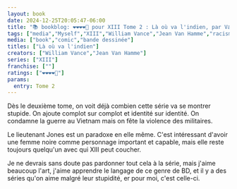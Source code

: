 ```yaml
---
layout: book
date: 2024-12-25T20:05:47-06:00
title: "📚 bookblog: ❤️❤️❤️❤️🖤 pour XIII Tome 2 : Là où va l'indien, par Vance et Van Hamme"
tags: ["media","Myself","XIII","William Vance","Jean Van Hamme","racism","sexism","bd","comics"]
media: ["book","comic","bande dessinée"]
titles: ["Là où va l'indien"]
creators: ["William Vance","Jean Van Hamme"]
series: ["XIII"]
franchise: [""]
ratings: ["❤️❤️❤️❤️🖤"]
params:
  entry: Tome 2
---
```


Dès le deuxième tome, on voit déjà combien cette série va se montrer stupide. On ajoute complot sur complot et identité sur identité. On condamne la guerre au Vietnam mais on fête la violence des militaires.

Le lieutenant Jones est un paradoxe en elle même. C'est intéressant d'avoir une femme noire comme personnage important et capable, mais elle reste toujours quelqu'un avec qui XIII peut coucher. 

Je ne devrais sans doute pas pardonner tout cela à la série, mais j'aime beaucoup l'art, j'aime apprendre le langage de ce genre de BD, et il y a des séries qu'on aime malgré leur stupidité, er pour moi, c'est celle-ci.
